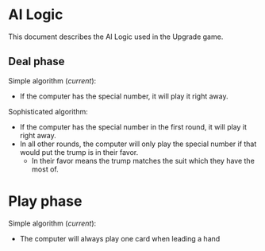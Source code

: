 # AI Logic

This document describes the AI Logic used in the Upgrade game.

## Deal phase

Simple algorithm (*current*):
* If the computer has the special number, it will play it right away.

Sophisticated algorithm:
* If the computer has the special number in the first round, it will play it right away.
* In all other rounds, the computer will only play the special number if that would put the trump is in their favor.
    * In their favor means the trump matches the suit which they have the most of.

# Play phase

Simple algorithm (*current*):
* The computer will always play one card when leading a hand